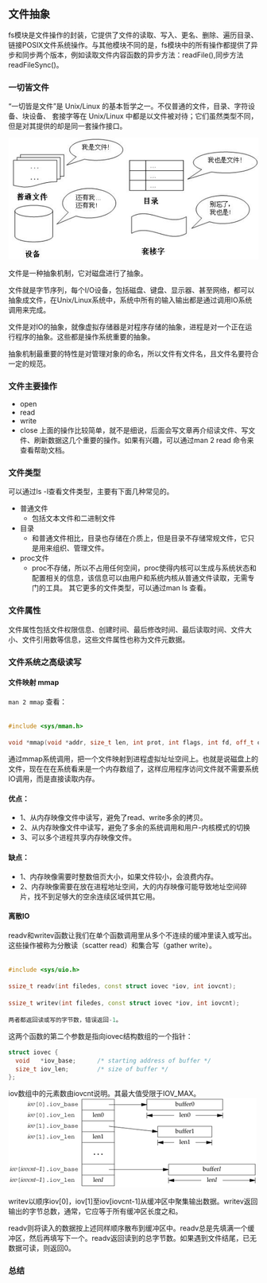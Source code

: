 
## 文件抽象

fs模块是文件操作的封装，它提供了文件的读取、写入、更名、删除、遍历目录、链接POSIX文件系统操作。与其他模块不同的是，fs模块中的所有操作都提供了异步和同步两个版本，例如读取文件内容函数的异步方法：readFile(),同步方法readFileSync()。


### 一切皆文件
“一切皆是文件”是 Unix/Linux 的基本哲学之一。不仅普通的文件，目录、字符设备、块设备、 套接字等在 Unix/Linux 中都是以文件被对待；它们虽然类型不同，但是对其提供的却是同一套操作接口。

![](unix-file.jpg)

文件是一种抽象机制，它对磁盘进行了抽象。

文件就是字节序列，每个I/O设备，包括磁盘、键盘、显示器、甚至网络，都可以抽象成文件，在Unix/Linux系统中，系统中所有的输入输出都是通过调用IO系统调用来完成。

文件是对IO的抽象，就像虚拟存储器是对程序存储的抽象，进程是对一个正在运行程序的抽象。这些都是操作系统重要的抽象。

抽象机制最重要的特性是对管理对象的命名，所以文件有文件名，且文件名要符合一定的规范。


### 文件主要操作
- open
- read
- write
- close
上面的操作比较简单，就不是细说，后面会写文章再介绍读文件、写文件、刷新数据这几个重要的操作。如果有兴趣，可以通过man 2 read 命令来查看帮助文档。


### 文件类型
可以通过ls -l查看文件类型，主要有下面几种常见的。
- 普通文件
  - 包括文本文件和二进制文件
- 目录 
  - 和普通文件相比，目录也存储在介质上，但是目录不存储常规文件，它只是用来组织、管理文件。
- proc文件
  - proc不存储，所以不占用任何空间，proc使得内核可以生成与系统状态和配置相关的信息，该信息可以由用户和系统内核从普通文件读取，无需专门的工具。
其它更多的文件类型，可以通过man ls 查看。


### 文件属性
文件属性包括文件权限信息、创建时间、最后修改时间、最后读取时间、文件大小、文件引用数等信息，这些文件属性也称为文件元数据。


### 文件系统之高级读写
#### 文件映射 mmap

`man 2 mmap` 查看：

```c++

#include <sys/mman.h>

void *mmap(void *addr, size_t len, int prot, int flags, int fd, off_t offset);

```
通过mmap系统调用，把一个文件映射到进程虚拟址址空间上。也就是说磁盘上的文件，现在在在系统看来是一个内存数组了，这样应用程序访问文件就不需要系统IO调用，而是直接读取内存。

#### 优点： 
* 1、从内存映像文件中读写，避免了read、write多余的拷贝。 
* 2、从内存映像文件中读写，避免了多余的系统调用和用户-内核模式的切换 
* 3、可以多个进程共享内存映像文件。

#### 缺点： 
* 1、内存映像需要时整数倍页大小，如果文件较小，会浪费内存。 
* 2、内存映像需要在放在进程地址空间，大的内存映像可能导致地址空间碎片，找不到足够大的空余连续区域供其它用。 


#### 离散IO 
readv和writev函数让我们在单个函数调用里从多个不连续的缓冲里读入或写出。这些操作被称为分散读（scatter read）和集合写（gather write）。

```c++

#include <sys/uio.h>

ssize_t readv(int filedes, const struct iovec *iov, int iovcnt);

ssize_t writev(int filedes, const struct iovec *iov, int iovcnt);

两者都返回读或写的字节数，错误返回-1。
```
这两个函数的第二个参数是指向iovec结构数组的一个指针：
```c++
struct iovec {
  void   *iov_base;      /* starting address of buffer */
  size_t iov_len;        /* size of buffer */
};
```
iov数组中的元素数由iovcnt说明。其最大值受限于IOV_MAX。
![](14fig27.gif)

writev以顺序iov[0]，iov[1]至iov[iovcnt-1]从缓冲区中聚集输出数据。writev返回输出的字节总数，通常，它应等于所有缓冲区长度之和。

readv则将读入的数据按上述同样顺序散布到缓冲区中。readv总是先填满一个缓冲区，然后再填写下一个。readv返回读到的总字节数。如果遇到文件结尾，已无数据可读，则返回0。


### 总结

